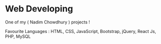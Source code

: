 # Web Developing
One of my ( Nadim Chowdhury ) projects !

Favourite Languages : 
HTML, CSS, JavaScript, Bootstrap, jQuery, React Js, PHP, MySQL
